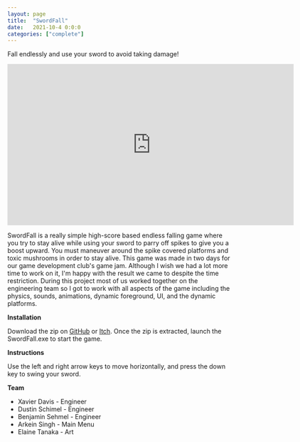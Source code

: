 ```yaml
---
layout: page
title:  "SwordFall"
date:   2021-10-4 0:0:0
categories: ["complete"]
---
```

Fall endlessly and use your sword to avoid taking damage! 

<center><iframe width="644" height="362" src="https://www.youtube-nocookie.com/embed/Fk654ouxluU?si=YAig2YR2-bTUN3mq" title="YouTube video player" frameborder="0" allow="accelerometer; autoplay; clipboard-write; encrypted-media; gyroscope; picture-in-picture; web-share" referrerpolicy="strict-origin-when-cross-origin" allowfullscreen></iframe></center>

SwordFall is a really simple high-score based endless falling game where you try to stay alive while using your sword to parry off spikes to give you a boost upward. You must maneuver around the spike covered platforms and toxic mushrooms in order to stay alive. This game was made in two days for our game development club's game jam. Although I wish we had a lot more time to work on it, I'm happy with the result we came to despite the time restriction. During this project most of us worked together on the engineering team so I got to work with all aspects of the game including the physics, sounds, animations, dynamic foreground, UI, and the dynamic platforms.

**Installation** 

Download the zip on [GitHub][swordfall-git] or [Itch][swordfall-itch]. Once the zip is extracted, launch the SwordFall.exe to start the game.

**Instructions** 

Use the left and right arrow keys to move horizontally, and press the down key to swing your sword.

**Team** 
- Xavier Davis - Engineer
- Dustin Schimel - Engineer
- Benjamin Sehmel - Engineer
- Arkein Singh - Main Menu
- Elaine Tanaka - Art

[swordfall-git]: https://github.com/DustinSchimel/SwordFall
[swordfall-itch]: https://the-three-vs.itch.io/swordfall